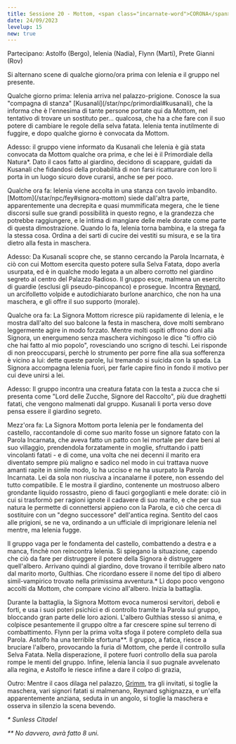 ```yaml
---
title: Sessione 20 - Mottom, <span class="incarnate-word">CORONA</span>
date: 24/09/2023
levelup: 15
new: true
---
```

Partecipano: Astolfo (Bergo), Ielenia (Nadia), Flynn (Marti), Prete Gianni (Rov)

Si alternano scene di qualche giorno/ora prima con Ielenia e il gruppo nel presente.

<div class="side-by-side" markdown="1">
Qualche giorno prima: Ielenia arriva nel palazzo-prigione. Conosce la sua "compagna di stanza" [Kusanali](/star/npc/primordial#kusanali), che la informa che è l'ennesima di tante persone portate qui da Mottom, nel tentativo di trovare un sostituto per... qualcosa, che ha a che fare con il suo potere di cambiare le regole della selva fatata. Ielenia tenta inutilmente di fuggire, e dopo qualche giorno è convocata da Mottom.

Adesso: il gruppo viene informato da Kusanali che Ielenia è già stata convocata da Mottom qualche ora prima, e che lei è il Primordiale della Natura\*. Dato il caos fatto al giardino, decidono di scappare, guidati da Kusanali che fidandosi della probabilità di non farsi ricatturare con loro li porta in un luogo sicuro dove curarsi, anche se per poco.
</div>

<div class="side-by-side" markdown="1">
Qualche ora fa: Ielenia viene accolta in una stanza con tavolo imbandito. [Mottom](/star/npc/fey#signora-mottom) siede dall'altra parte, apparentemente una decrepita e quasi mummificata megera, che le tiene discorsi sulle sue grandi possibilità in questo regno, e la grandezza che potrebbe raggiungere, e le intima di mangiare delle mele dorate come parte di questa dimostrazione. Quando lo fa, Ielenia torna bambina, e la strega fa la stessa cosa. Ordina a dei sarti di cucire dei vestiti su misura, e se la tira dietro alla festa in maschera.

Adesso:  Da Kusanali scopre che, se stanno cercando la Parola Incarnata, è ciò con cui Mottom esercita questo potere sulla Selva Fatata, dopo averla usurpata, ed è in qualche modo legata a un albero corrotto nel giardino segreto al centro del Palazzo Radioso. Il gruppo esce, malmena un esercito di guardie (esclusi gli pseudo-pincopanco) e prosegue. Incontra [Reynard](/star/npc/fey#reynard), un arcifolletto volpide e autodichiarato burlone anarchico, che non ha una maschera, e gli offre il suo supporto (morale).
</div>

<div class="side-by-side" markdown="1">
Qualche ora fa: La Signora Mottom ricresce più rapidamente di Ielenia, e le mostra dall'alto del suo balcone la festa in maschera, dove molti sembrano leggermente agire in modo forzato. Mentre molti ospiti offrono doni alla Signora, un energumeno senza maschera vichingoso le dice "ti offro ciò che hai fatto al mio popolo", rovesciando uno scrigno di teschi. Lei risponde di non preoccuparsi, perchè lo strumento per porre fine alla sua sofferenza è vicino a lui: dette queste parole, lui tremando si suicida con la spada. La Signora accompagna Ielenia fuori, per farle capire fino in fondo il motivo per cui deve unirsi a lei.

Adesso: Il gruppo incontra una creatura fatata con la testa a zucca che si presenta come "Lord delle Zucche, Signore del Raccolto", più due draghetti fatati, che vengono malmenati dal gruppo. Kusanali li porta verso dove pensa essere il giardino segreto.
</div>

Mezz'ora fa: La Signora Mottom porta Ielenia per le fondamenta del castello, raccontandole di come suo marito fosse un signore fatato con la Parola Incarnata, che aveva fatto un patto con lei mortale per dare beni al suo villaggio, prendendola forzatamente in moglie, sfruttando i patti vincolanti fatati - e di come, una volta che nei decenni il marito era diventato sempre più maligno e sadico nel modo in cui trattava nuove amanti rapite in simile modo, lo ha ucciso e ne ha usurpato la Parola Incarnata. Lei da sola non riusciva a incanalarne il potere, non essendo del tutto compatibile. E le mostra il giardino, contenente un mostruoso albero grondante liquido rossastro, pieno di fauci gorgoglianti e mele dorate: ciò in cui si trasformò per ragioni ignote il cadavere di suo marito, e che per sua natura le permette di connettersi appieno con la Parola, e ciò che cerca di sostituire con un "degno successore" dell'antica regina. Sentito del caos alle prigioni, se ne va, ordinando a un ufficiale di imprigionare Ielenia nel mentre, ma Ielenia fugge.

Il gruppo vaga per le fondamenta del castello, combattendo a destra e a manca, finchè non reincontra Ielenia. Si spiegano la situazione, capendo che ciò da fare per distruggere il potere della Signora è distruggere quell'albero. Arrivano quindi al giardino, dove trovano il terribile albero nato dal marito morto, Gulthias. Che ricordano essere il nome del tipo di albero simil-vampirico trovato nella primissima avventura.\* Lì dopo poco vengono accolti da Mottom, che compare vicino all'albero. Inizia la battaglia.

Durante la battaglia, la Signora Mottom evoca numerosi servitori, deboli e forti, e usa i suoi poteri psichici e di controllo tramite la Parola sul gruppo, bloccando gran parte delle loro azioni. L'albero Gulthias stesso si anima, e colpisce pesantemente il gruppo oltre a far crescere spine sul terreno di combattimento. Flynn per la prima volta sfoga il potere completo della sua Parola. Astolfo ha una terribile sfortuna\*\*. Il gruppo, a fatica, riesce a bruciare l'albero, provocando la furia di Mottom, che perde il controllo sulla Selva Fatata. Nella disperazione, il potere fuori controllo della sua parola rompe le menti del gruppo. Infine, Ielenia lancia il suo pugnale avvelenato alla regina, e Astolfo le riesce infine a dare il colpo di grazia, 

Outro: Mentre il caos dilaga nel palazzo, [Grimm](/star/npc/fey#grimm-re-dellincubo), tra gli invitati, si toglie la maschera, vari signori fatati si malmenano, Reynard sghignazza, e un'elfa apparentemente anziana, seduta in un angolo, si toglie la maschera e osserva in silenzio la scena bevendo.

*\* Sunless Citadel*

*\*\* No davvero, avrà fatto 8 uni.*


